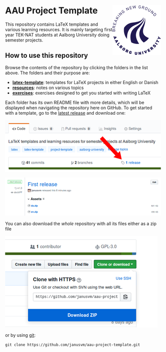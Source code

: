 # AAU Project Template <img src="resources/img/AAU_UK_CIRCLE_blue_rgb.png" align="right"/>

This repository contains LaTeX templates and various learning resources.
It is mainly targeting first year TEK-NAT students at Aalborg University doing semester projects.


## How to use this repository

Browse the contents of the repository by clicking the folders in the list above.
The folders and their purpose are:

- [**latex-template**](latex-template/): templates for LaTeX projects in either English or Danish
- [**resources**](resources/): notes on various topics
- [**exercises**](exercises/): exercises designed to get you started with writing LaTeX

Each folder has its own README file with more details, which will be displayed when navigating the repository here on GitHub.
To get started with a template, go to the [latest release](https://github.com/janusvm/aau-project-template/releases/latest) and download one:

![](resources/img/github-releases-1.png)

![](resources/img/github-releases-2.png)

You can also download the _whole_ repository with all its files either as a zip file

![](resources/img/github-download-zip.png)

or by using [git](https://git-scm.com/):

```console
git clone https://github.com/janusvm/aau-project-template.git
```

